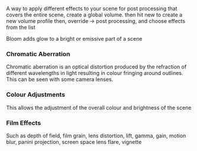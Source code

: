 A way to apply different effects to your scene
for post processing that covers the entire scene, create a global volume.
then hit new to create a new volume profile
then, override -> post processing, and choose effects from the list 

Bloom adds glow to a bright or emissive part of a scene 

### Chromatic Aberration 
Chromatic aberration is an optical distortion produced by the refraction of different wavelengths in light resulting in colour fringing around outlines.
This can be seen with some camera lenses.

### Colour Adjustments
This allows the adjustment of the overall colour and brightness of the scene

### Film Effects
Such as depth of field, film grain, lens distortion, lift, gamma, gain, motion blur, panini projection, screen space lens flare, vignette 